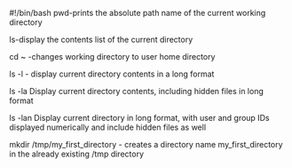 #!/bin/bash
pwd-prints the absolute path name of the current working directory

ls-display the contents list of the current directory

cd ~ -changes working directory to user home directory

ls -l - display current directory contents in a long format

ls -la Display current directory contents, including hidden files in long format

ls -lan Display current directory in long format, with user and group IDs displayed numerically and include hidden files as well

mkdir /tmp/my_first_directory - creates a directory name my_first_directory in the already existing /tmp directory
